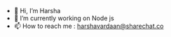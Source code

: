 - 👋 Hi, I’m Harsha
- 🌱 I’m currently working on Node js
- 📫 How to reach me : harshavardaan@sharechat.co

<!---
harshavardaan88/harshavardaan88 is a ✨ special ✨ repository because its `README.md` (this file) appears on your GitHub profile.
You can click the Preview link to take a look at your changes.
--->
